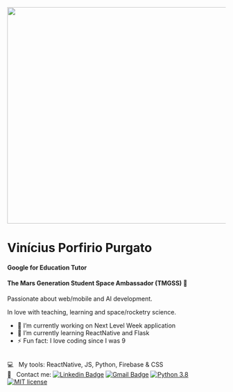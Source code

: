 <img width="700" height="500" src="https://lh3.googleusercontent.com/-etE5M9zCeB4/XyoDi9lhV2I/AAAAAAAABNo/mwfBSw7p-bsaHjuCWPv7Zk12MA9dMFnzACK8BGAsYHg/s0/2020-08-04.jpg">


<h1> Vinícius Porfirio Purgato </h1>

<h4>Google for Education Tutor</h4>
<h4>The Mars Generation Student Space Ambassador (TMGSS)
🚀</h4>

Passionate about web/mobile and AI development.

In love with teaching, learning and space/rocketry science.

- 🔭 I’m currently working on Next Level Week application
- 🌱 I’m currently learning ReactNative and Flask
- ⚡ Fun fact: I love coding since I was 9


<br/> :computer: &nbsp; My tools: ReactNative, JS, Python, Firebase & CSS
 <br/> :email: &nbsp; Contact me: [![Linkedin Badge](https://img.shields.io/badge/-ViníciusPurgato-blue?style=flat-square&logo=Linkedin&logoColor=white&link=https://https://www.linkedin.com/in/vin%C3%ADcius-porfirio-purgato-7891401b3/)](https://www.linkedin.com/in/vin%C3%ADcius-porfirio-purgato-7891401b3/) 
 [![Gmail Badge](https://img.shields.io/badge/-vinicius.purgato-c14438?style=flat-square&logo=Gmail&logoColor=white&link=mailto:vinicius.purgato@mapleiscool.g12.br)](mailto:vinicius.purgato@mapleiscool.g12.br)
[![Python 3.8](https://img.shields.io/badge/python-3.8-blue.svg)](https://www.python.org/downloads/release/python-380/)
[![MIT license](https://img.shields.io/badge/License-MIT-blue.svg)](https://lbesson.mit-license.org/)






<!--
**vinny380/vinny380** is a ✨ _special_ ✨ repository because its `README.md` (this file) appears on your GitHub profile.

Here are some ideas to get you started:

- 🔭 I’m currently working on ...
- 🌱 I’m currently learning ...
- 👯 I’m looking to collaborate on ...
- 🤔 I’m looking for help with ...
- 💬 Ask me about ...
- 📫 How to reach me: ...
- 😄 Pronouns: ...
- ⚡ Fun fact: ...
-->
